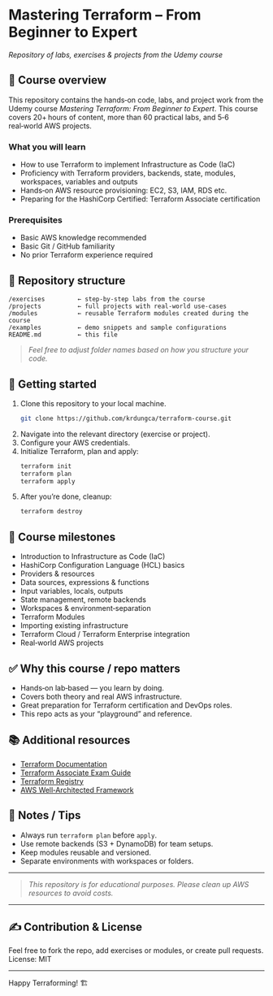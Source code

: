 # Mastering Terraform – From Beginner to Expert
*Repository of labs, exercises & projects from the Udemy course*

## 📘 Course overview
This repository contains the hands‑on code, labs, and project work from the Udemy course *Mastering Terraform: From Beginner to Expert*. This course covers 20+ hours of content, more than 60 practical labs, and 5‑6 real‑world AWS projects.

### What you will learn
- How to use Terraform to implement Infrastructure as Code (IaC)
- Proficiency with Terraform providers, backends, state, modules, workspaces, variables and outputs
- Hands‑on AWS resource provisioning: EC2, S3, IAM, RDS etc.
- Preparing for the HashiCorp Certified: Terraform Associate certification

### Prerequisites
- Basic AWS knowledge recommended
- Basic Git / GitHub familiarity
- No prior Terraform experience required

## 📁 Repository structure
```
/exercises         ← step‐by‐step labs from the course
/projects          ← full projects with real‐world use‑cases
/modules           ← reusable Terraform modules created during the course
/examples          ← demo snippets and sample configurations
README.md          ← this file
```
> *Feel free to adjust folder names based on how you structure your code.*

## 🚀 Getting started
1. Clone this repository to your local machine.
   ```bash
   git clone https://github.com/krdungca/terraform‑course.git
   ```
2. Navigate into the relevant directory (exercise or project).
3. Configure your AWS credentials.
4. Initialize Terraform, plan and apply:
   ```bash
   terraform init
   terraform plan
   terraform apply
   ```
5. After you’re done, cleanup:
   ```bash
   terraform destroy
   ```

## 🧠 Course milestones
- Introduction to Infrastructure as Code (IaC)
- HashiCorp Configuration Language (HCL) basics
- Providers & resources
- Data sources, expressions & functions
- Input variables, locals, outputs
- State management, remote backends
- Workspaces & environment‑separation
- Terraform Modules
- Importing existing infrastructure
- Terraform Cloud / Terraform Enterprise integration
- Real‑world AWS projects

## ✅ Why this course / repo matters
- Hands‑on lab‑based — you learn by doing.
- Covers both theory and real AWS infrastructure.
- Great preparation for Terraform certification and DevOps roles.
- This repo acts as your “playground” and reference.

## 📚 Additional resources
- [Terraform Documentation](https://www.terraform.io/docs)
- [Terraform Associate Exam Guide](https://developer.hashicorp.com/certifications/terraform-associate)
- [Terraform Registry](https://registry.terraform.io/)
- [AWS Well‑Architected Framework](https://aws.amazon.com/architecture/well-architected/)

## 📝 Notes / Tips
- Always run `terraform plan` before `apply`.
- Use remote backends (S3 + DynamoDB) for team setups.
- Keep modules reusable and versioned.
- Separate environments with workspaces or folders.

---

> *This repository is for educational purposes. Please clean up AWS resources to avoid costs.*

---

## ✍️ Contribution & License
Feel free to fork the repo, add exercises or modules, or create pull requests.
License: MIT

---

Happy Terraforming! 🏗️

